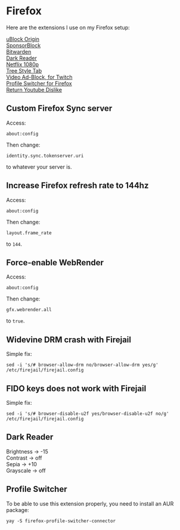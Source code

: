 # Firefox

Here are the extensions I use on my Firefox setup:

[uBlock Origin](https://addons.mozilla.org/fr/firefox/addon/ublock-origin/)  
[SponsorBlock](https://addons.mozilla.org/fr/firefox/addon/sponsorblock/)  
[Bitwarden](https://addons.mozilla.org/fr/firefox/addon/bitwarden-password-manager/)  
[Dark Reader](https://addons.mozilla.org/fr/firefox/addon/darkreader/)  
[Netflix 1080p](https://addons.mozilla.org/fr/firefox/addon/netflix-1080p-firefox/)  
[Tree Style Tab](https://addons.mozilla.org/fr/firefox/addon/tree-style-tab/)  
[Video Ad-Block, for Twitch](https://addons.mozilla.org/en-US/firefox/addon/video-ad-block-for-twitch/)  
[Profile Switcher for Firefox](https://addons.mozilla.org/fr/firefox/addon/profile-switcher/)  
[Return Youtube Dislike](https://addons.mozilla.org/en-US/firefox/addon/return-youtube-dislikes/)

## Custom Firefox Sync server
Access:
```
about:config
```

Then change:
```
identity.sync.tokenserver.uri
```
to whatever your server is.

## Increase Firefox refresh rate to 144hz
Access:
```
about:config
```

Then change:
```
layout.frame_rate
```
to `144`.

## Force-enable WebRender
Access:
```
about:config
```

Then change:
```
gfx.webrender.all
```
to `true`.

## Widevine DRM crash with Firejail
Simple fix:
```
sed -i 's/# browser-allow-drm no/browser-allow-drm yes/g' /etc/firejail/firejail.config
```

## FIDO keys does not work with Firejail
Simple fix:
```
sed -i 's/# browser-disable-u2f yes/browser-disable-u2f no/g' /etc/firejail/firejail.config
```

## Dark Reader
Brightness -> -15  
Contrast -> off  
Sepia -> +10  
Grayscale -> off

## Profile Switcher
To be able to use this extension properly, you need to install an AUR package:
```
yay -S firefox-profile-switcher-connector
```